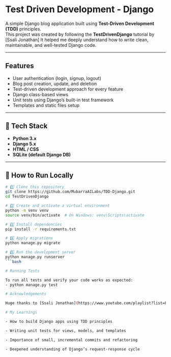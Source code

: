 #  Test Driven Development - Django

A simple Django blog application built using **Test-Driven Development (TDD)** principles.  
This project was created by following the **TestDrivenDjango** tutorial by [Ssali Jonathan] 
It helped me deeply understand how to write clean, maintainable, and well-tested Django code.

---

##  Features

- User authentication (login, signup, logout)
- Blog post creation, update, and deletion
- Test-driven development approach for every feature
- Django class-based views
- Unit tests using Django’s built-in test framework
- Templates and static files setup

---

## 🧰 Tech Stack

- **Python 3.x**
- **Django 5.x**
- **HTML / CSS**
- **SQLite (default Django DB)**

---

## 🧑 How to Run Locally

```bash
# 1️⃣ Clone this repository
git clone https://github.com/MubarraAILabs/TDD-Django.git
cd TestDrivenDjango

# 2️⃣ Create and activate a virtual environment
python -m venv venv
source venv/bin/activate  # On Windows: venv\Scripts\activate

# 3️⃣ Install dependencies
pip install -r requirements.txt

# 4️⃣ Apply migrations
python manage.py migrate

# 5️⃣ Run the development server
python manage.py runserver
```bash

# Running Tests

To run all tests and verify your code works as expected:
- python manage.py test

# Acknowledgements

Huge thanks to [Ssali Jonathan](https://www.youtube.com/playlist?list=PLEt8Tae2spYlWWMN5azuYjvoItXDkQ1DQ) for his clear and insightful TestDrivenDjango tutorial.Following his work made learning Django testing both practical and enjoyable.

# My Learnings

- How to build Django apps using TDD principles

- Writing unit tests for views, models, and templates

- Importance of small, incremental commits and refactoring

- Deepened understanding of Django’s request-response cycle
